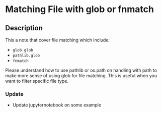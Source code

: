 # Matching File with glob or fnmatch 

## Description
This a note that cover file matching which include:
- `glob.glob`
- `pathlib.glob`
- `fnmatch`

Please understand how to use pathlib or os.path on handling with path to make more sense of using glob for file matching. This is useful when you want to filter specific file type. 


### Update
- Update jupyternotebook on some example 
